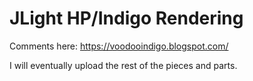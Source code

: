 # JLight HP/Indigo Rendering

Comments here: https://voodooindigo.blogspot.com/

I will eventually upload the rest of the pieces and parts.

